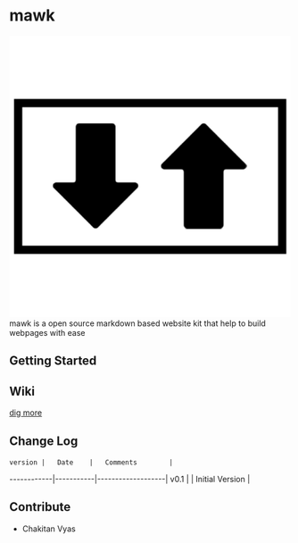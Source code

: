 # mawk
![mawk](src/docs/mawk.png)
mawk is a open source markdown based website kit that help to build webpages with ease

## Getting Started

## Wiki
[dig more](src/docs/wiki.md)

## Change Log
    version |   Date    |   Comments        |
------------|-----------|-------------------|
    v0.1    |           |   Initial Version |


## Contribute
- Chakitan Vyas 

